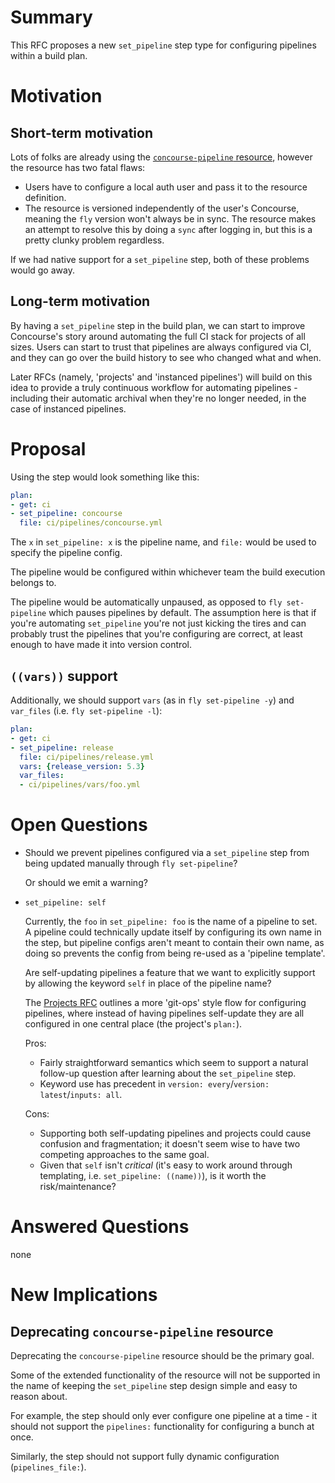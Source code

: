 # Summary

This RFC proposes a new `set_pipeline` step type for configuring pipelines within a build plan.


# Motivation

## Short-term motivation

Lots of folks are already using the [`concourse-pipeline` resource](https://github.com/concourse/concourse-pipeline-resource), however the resource has two fatal flaws:

* Users have to configure a local auth user and pass it to the resource definition.
* The resource is versioned independently of the user's Concourse, meaning the `fly` version won't always be in sync. The resource makes an attempt to resolve this by doing a `sync` after logging in, but this is a pretty clunky problem regardless.

If we had native support for a `set_pipeline` step, both of these problems would go away.

## Long-term motivation

By having a `set_pipeline` step in the build plan, we can start to improve Concourse's story around automating the full CI stack for projects of all sizes. Users can start to trust that pipelines are always configured via CI, and they can go over the build history to see who changed what and when.

Later RFCs (namely, 'projects' and 'instanced pipelines') will build on this idea to provide a truly continuous workflow for automating pipelines - including their automatic archival when they're no longer needed, in the case of instanced pipelines.


# Proposal

Using the step would look something like this:

```yaml
plan:
- get: ci
- set_pipeline: concourse
  file: ci/pipelines/concourse.yml
```

The `x` in `set_pipeline: x` is the pipeline name, and `file:` would be used to specify the pipeline config.

The pipeline would be configured within whichever team the build execution belongs to.

The pipeline would be automatically unpaused, as opposed to `fly set-pipeline` which pauses pipelines by default. The assumption here is that if you're automating `set_pipeline` you're not just kicking the tires and can probably trust the pipelines that you're configuring are correct, at least enough to have made it into version control.

## `((vars))` support

Additionally, we should support `vars` (as in `fly set-pipeline -y`) and `var_files` (i.e. `fly set-pipeline -l`):

```yaml
plan:
- get: ci
- set_pipeline: release
  file: ci/pipelines/release.yml
  vars: {release_version: 5.3}
  var_files:
  - ci/pipelines/vars/foo.yml
```

# Open Questions

* Should we prevent pipelines configured via a `set_pipeline` step from being
  updated manually through `fly set-pipeline`?

  Or should we emit a warning?

* `set_pipeline: self`

  Currently, the `foo` in `set_pipeline: foo` is the name of a pipeline to set.
  A pipeline could technically update itself by configuring its own name in the
  step, but pipeline configs aren't meant to contain their own name, as doing
  so prevents the config from being re-used as a 'pipeline template'.

  Are self-updating pipelines a feature that we want to explicitly support by
  allowing the keyword `self` in place of the pipeline name?

  The [Projects RFC][projects-rfc] outlines a more 'git-ops' style flow for
  configuring pipelines, where instead of having pipelines self-update they are
  all configured in one central place (the project's `plan:`).

  Pros:

  * Fairly straightforward semantics which seem to support a natural follow-up
    question after learning about the `set_pipeline` step.
  * Keyword use has precedent in `version: every`/`version: latest`/`inputs: all`.

  Cons:

  * Supporting both self-updating pipelines and projects could cause confusion
    and fragmentation; it doesn't seem wise to have two competing approaches to
    the same goal.
  * Given that `self` isn't *critical* (it's easy to work around through
    templating, i.e. `set_pipeline: ((name))`), is it worth the
    risk/maintenance?


# Answered Questions

none


# New Implications

## Deprecating `concourse-pipeline` resource

Deprecating the `concourse-pipeline` resource should be the primary goal.

Some of the extended functionality of the resource will not be supported in the name of keeping the `set_pipeline` step design simple and easy to reason about.

For example, the step should only ever configure one pipeline at a time - it should not support the `pipelines:` functionality for configuring a bunch at once.

Similarly, the step should not support fully dynamic configuration (`pipelines_file:`).


[projects-rfc]: https://github.com/concourse/rfcs/pull/32
